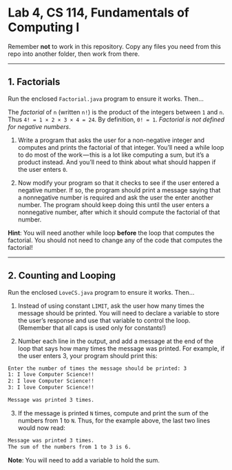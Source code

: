 # Lab 4, CS 114, Fundamentals of Computing I

Remember **not** to work in this repository. Copy any files you need from this repo into another folder, then work from there.

---

## 1. Factorials

Run the enclosed `Factorial.java` program to ensure it works. Then…

The _factorial_ of `n` (written `n!`) is the product of the integers between `1` and `n`. Thus `4! = 1 × 2 × 3 × 4 = 24`. By definition, `0! = 1`. _Factorial is not defined for negative numbers_.

1. Write a program that asks the user for a non-negative integer and computes and prints the factorial of that integer. You’ll need a while loop to do most of the work — this is a lot like computing a sum, but it’s a product instead. And you’ll need to think about what should happen if the user enters `0`.

2. Now modify your program so that it checks to see if the user entered a negative number. If so, the program should print a message saying that a nonnegative number is required and ask the user the enter another number. The program should keep doing this until the user enters a nonnegative number, after which it should compute the factorial of that number.

**Hint**: You will need another while loop **before** the loop that computes the factorial. You should not need to change any of the code that computes the factorial!

---

## 2. Counting and Looping

Run the enclosed `LoveCS.java` program to ensure it works. Then…

1. Instead of using constant `LIMIT`, ask the user how many times the message should be printed. You will need to declare a variable to store the user’s response and use that variable to control the loop. (Remember that all caps is used only for constants!)

2. Number each line in the output, and add a message at the end of the loop that says how many times the message was printed. For example, if the user enters 3, your program should print this:

```bash
Enter the number of times the message should be printed: 3
1: I love Computer Science!!
2: I love Computer Science!!
3: I love Computer Science!!

Message was printed 3 times.
```

3. If the message is printed `N` times, compute and print the sum of the numbers from 1 to `N`. Thus, for the example above, the last two lines would now read:

```bash
Message was printed 3 times.
The sum of the numbers from 1 to 3 is 6.
```

**Note**: You will need to add a variable to hold the sum.
